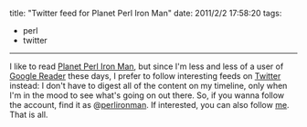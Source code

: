 title: "Twitter feed for Planet Perl Iron Man"
date: 2011/2/2 17:58:20
tags:
- perl
- twitter
---
I like to read <a href="http://ironman.enlightenedperl.org/">Planet Perl Iron Man</a>, but since I'm less and less of a user of <a href="http://google.com/reader">Google Reader</a> these days, I prefer to follow interesting feeds on <a href="http://twitter.com">Twitter</a> instead: I don't have to digest all of the content on my timeline, only when I'm in the mood to see what's going on out there. So, if you wanna follow the account, find it as @<a href="http://twitter.com/perlironman" target="_blank">perlironman</a>. If interested, you can also follow <a href="http://twitter.com/habanerd">me</a>. That is all.
